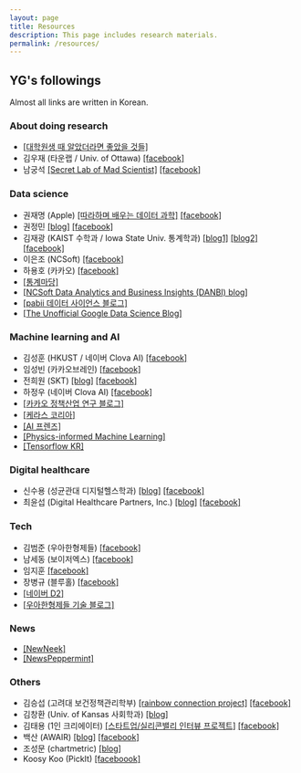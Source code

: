 ```yaml
---
layout: page
title: Resources
description: This page includes research materials.
permalink: /resources/
---
```



## YG's followings

Almost all links are written in Korean.

### About doing research

* [[대학원생 때 알았더라면 좋았을 것들]](http://gradschoolstory.net/)
* 김우재 (타운랩 / Univ. of Ottawa) [[facebook]](https://www.facebook.com/heterosis.kim)
* 남궁석 [[Secret Lab of Mad Scientist]](https://www.facebook.com/madscietistwordpress) [[facebook]](https://www.facebook.com/suk.namgoong) 


### Data science

* 권재명 (Apple) [[따라하며 배우는 데이터 과학]](https://www.facebook.com/dataninja.me) [[facebook]](https://www.facebook.com/jaimie.kwon) 
* 권정민 [[blog]](https://cojette.github.io/) [[facebook]](https://www.facebook.com/cojette)
* 김재광 (KAIST 수학과 / Iowa State Univ. 통계학과) [[blog1]](http://jaekwangkim.com/) [[blog2]](https://blog.naver.com/kim00020) [[facebook]](https://www.facebook.com/jaekwang.kim.125)
* 이은조 (NCSoft) [[facebook]](https://www.facebook.com/lee.eunjo.3)
* 하용호 (카카오) [[facebook]](https://www.facebook.com/yonghosee)
* [[통계마당]](https://www.facebook.com/groups/632755063474501/)
* [[NCSoft Data Analytics and Business Insights (DANBI) blog]](https://danbi-ncsoft.github.io/)
* [[pabii 데이터 사이언스 블로그]](https://blog.pabii.co/)
* [[The Unofficial Google Data Science Blog]](http://www.unofficialgoogledatascience.com/)

### Machine learning and AI

* 김성훈 (HKUST / 네이버 Clova AI) [[facebook]](https://www.facebook.com/hunkims)
* 임성빈 (카카오브레인) [[facebook]](https://www.facebook.com/sungbin87)
* 전희원 (SKT) [[blog]](http://freesearch.pe.kr/) [[facebook]](https://www.facebook.com/gogamza)
* 하정우 (네이버 Clova AI) [[facebook]](https://www.facebook.com/jungwoo.ha.921)
* [[카카오 정책산업 연구 블로그]](https://brunch.co.kr/@kakao-it#articles)
* [[케라스 코리아]](https://www.facebook.com/groups/KerasKorea/)
* [[AI 프렌즈]](https://www.facebook.com/groups/aifriend/)
* [[Physics-informed Machine Learning]](https://www.facebook.com/groups/PIMLKorea/)
* [[Tensorflow KR]](https://www.facebook.com/groups/TensorFlowKR/)


### Digital healthcare

* 신수용 (성균관대 디지털헬스학과) [[blog]](https://sooyongshin.wordpress.com/) [[facebook]](https://www.facebook.com/sooyong.shin.3)
* 최윤섭 (Digital Healthcare Partners, Inc.) [[blog]](www.yoonsupchoi.com
) [[facebook]](https://www.facebook.com/yoonsup.choi)


### Tech

* 김범준 (우아한형제들) [[facebook]](https://www.facebook.com/bomjun.kim)
* 남세동 (보이저엑스) [[facebook]](https://www.facebook.com/dgtgrade)
* 임지훈 [[facebook]](https://www.facebook.com/jihoonrim)
* 장병규 (블루홀) [[facebook]](https://www.facebook.com/byunggyu.chang)
* [[네이버 D2]](https://d2.naver.com/home)
* [[우아한형제들 기술 블로그]](http://woowabros.github.io/)


### News

* [[NewNeek]](https://newneek.co)
* [[NewsPeppermint]](http://newspeppermint.com)

### Others

* 김승섭 (고려대 보건정책관리학부) [[rainbow connection project]](https://www.rainbowconnection.kr/) [[facebook]](https://www.facebook.com/seungsup.kim.37)
* 김창환 (Univ. of Kansas 사회학과) [[blog]](https://sovidence.tistory.com/)
* 김태용 (1인 크리에이터) [[스타트업/실리콘밸리 인터뷰 프로젝트]](https://www.facebook.com/tyzapzi) [[facebook]](https://www.facebook.com/taeyong.kim.980)
* 백산 (AWAIR) [[blog]](https://sanbaek.com/) [[facebook]](https://www.facebook.com/profile.php?id=100001623975844) 
* 조성문 (chartmetric) [[blog]](https://sungmooncho.com/)
* Koosy Koo (PickIt) [[faceboook]](https://www.facebook.com/Koosyong)






